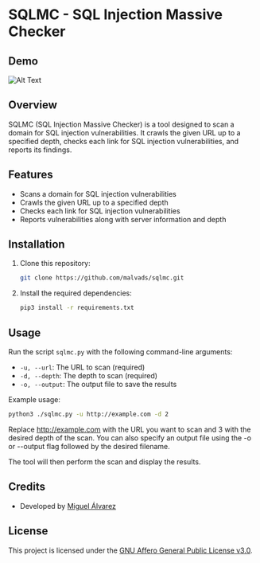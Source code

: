 # SQLMC - SQL Injection Massive Checker

## Demo
![Alt Text](./assets/demo.gif)


## Overview
SQLMC (SQL Injection Massive Checker) is a tool designed to scan a domain for SQL injection vulnerabilities. It crawls the given URL up to a specified depth, checks each link for SQL injection vulnerabilities, and reports its findings.

## Features
- Scans a domain for SQL injection vulnerabilities
- Crawls the given URL up to a specified depth
- Checks each link for SQL injection vulnerabilities
- Reports vulnerabilities along with server information and depth

## Installation
1. Clone this repository:
   ```bash
   git clone https://github.com/malvads/sqlmc.git
   ```
2. Install the required dependencies:
    ```bash
    pip3 install -r requirements.txt
    ```

## Usage

Run the script `sqlmc.py` with the following command-line arguments:

- `-u, --url`: The URL to scan (required)
- `-d, --depth`: The depth to scan (required)
- `-o, --output`: The output file to save the results

Example usage:

```bash
python3 ./sqlmc.py -u http://example.com -d 2
```

Replace http://example.com with the URL you want to scan and 3 with the desired depth of the scan. You can also specify an output file using the -o or --output flag followed by the desired filename.

The tool will then perform the scan and display the results.

## Credits

- Developed by [Miguel Álvarez](https://github.com/malvads)

## License

This project is licensed under the [GNU Affero General Public License v3.0](LICENSE).


